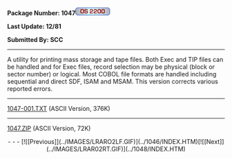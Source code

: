 <x-sas-window top="186" bottom="768" left="28" right="558">



<b>Package Number: 1047</b>![](../IMAGES/OS2200.JPG)


<b>Last Update: 12/81</b>


<b>Submitted By: SCC</b>


&#10;
- - -
A utility for printing mass storage and tape files. Both Exec and TIP
files can be handled and for Exec files, record selection may be
physical (block or sector number) or logical. Most COBOL file formats
are handled including sequential and direct SDF, ISAM and MSAM. This
version corrects various reported errors.


&#10;
- - -
[1047-001.TXT](1047-001.TXT)
(ASCII Version, 376K)


&#10;
- - -
[1047.ZIP](1047.ZIP)
(ASCII Version, 72K)

<center>
- - -
[![[Previous]](../IMAGES/LRARO2LF.GIF)](../1046/INDEX.HTM)[![[Next]](../IMAGES/LRAR02RT.GIF)](../1048/INDEX.HTM)
</center>


</x-sas-window>